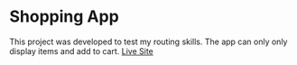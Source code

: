 # Shopping App

This project was developed to test my routing skills. The app can only only display items and add to cart. [Live Site](https://tildadares.github.io/shopping-app)